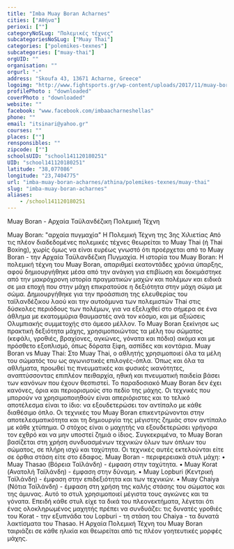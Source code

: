 ```yaml
---
title: "Imba Muay Boran Acharnes"
cities: ["Αθήνα"]
perioxi: [""]
categoryNoSLug: "Πολεμικές τέχνες"
subcategoriesNoSLug: ["Muay Thai"]
categories: ["polemikes-texnes"]
subcategories: ["muay-thai"]
orgUID: ""
organisation: ""
orgurl: "-"
address: "Skoufa 43, 13671 Acharne, Greece"
logoimg: "http://www.fightsports.gr/wp-content/uploads/2017/11/muay-boran-acharnes-logo.jpg"
profilePhoto : "downloaded"
coverPhoto : "downloaded"
website: ""
facebook: "www.facebook.com/imbaacharneshellas"
phone: ""
email: "itsinari@yahoo.gr"
courses: ""
places: [""]
rensponsibles: ""
zipcode: [""]
schoolsUID: "school141120180251"
UID: "school141120180251"
latitude: "38,077086"
longitude: "23,7404775"
url: "imba-muay-boran-acharnes/athina/polemikes-texnes/muay-thai"
slug: "imba-muay-boran-acharnes"
aliases:
    - /school141120180251
---
```



Muay Boran - Αρχαία Ταϋλανδέζικη Πολεμική Τέχνη

Muay Boran: &quot;αρχαία πυγμαχία&quot; Η Πολεμική Τέχνη της 3ης Χιλιετίας Από τις πλέον διαδεδομένες πολεμικές τέχνες θεωρείται το Muay Thai (ή Thai Boxing), χωρίς όμως να είναι ευρέως γνωστό ότι προέρχεται από το Muay Boran - την Αρχαία Ταϋλανδέζικη Πυγμαχία. Η ιστορία του Muay Boran: Η πολεμική τέχνη του Muay Boran, απαριθμεί εκατοντάδες χρόνια ύπαρξης, αφού δημιουργήθηκε μέσα από την ανάγκη για επιβίωση και δοκιμάστηκε από την μακρόχρονη ιστορία πραγματικών μαχών και πολέμων και ειδικά σε μια εποχή που στην μάχη επικρατούσε η δεξιότητα στην μάχη σώμα με σώμα. Δημιουργήθηκε για την προάσπιση της ελευθερίας του ταϊλανδέζικου λαού και την αυτοάμυνα των πολεμιστών Thai στις δύσκολες περιόδους των πολέμων, για να εξελιχθεί στο σήμερα σε ένα άθλημα με εκατομμύρια θαυμαστές ανά τον κόσμο, και με αξιώσεις Ολυμπιακής συμμετοχής στο άμεσο μέλλον. Το Muay Boran ξεκίνησε ως πρακτική δεξιότητα μάχης, χρησιμοποιώντας τα μέλη του σώματος (κεφάλι, γροθιές, βραχίονες, αγκώνες, γόνατα και πόδια) ακόμα και με πρόσθετο εξοπλισμό, όπως δόρατα ξίφη, ασπίδες και κοντάρια. Muay Boran vs Muay Thai: Στο Muay Thai, ο αθλητής χρησιμοποιεί όλα τα μέλη του σώματός του ως αγωνιστικές επιλογές-όπλα. Όπως και όλα τα αθλήματα, προωθεί τις πνευματικές και φυσικές ικανότητες, αναπτύσσοντας επιπλέον πειθαρχία, ηθική και πνευματική παιδεία βάσει των κανόνων που έχουν θεσπιστεί. Το παραδοσιακό Muay Boran δεν έχει κανόνες, όρια και περιορισμούς στο πεδίο της μάχης. Οι τεχνικές που μπορούν να χρησιμοποιηθούν είναι απεριόριστες και το τελικό αποτέλεσμα είναι το ίδιο: να εξουδετερώσει τον αντίπαλο με κάθε διαθέσιμο όπλο. Οι τεχνικές του Muay Boran επικεντρώνονται στην αποτελεσματικότητα και τη δημιουργία της μέγιστης ζημιάς στον αντίπαλο με κάθε χτύπημα. Ο στόχος είναι ο μαχητής να εξουδετερώσει γρήγορα τον εχθρό και να μην υποστεί ζημιά ο ίδιος. Συγκεκριμένα, το Muay Boran βασίζεται στη χρήση συνδυασμένων τεχνικών όλων των όπλων του σώματος, σε πλήρη ισχύ και ταχύτητα. Οι τεχνικές αυτές εκτελούνται είτε σε όρθια στάση είτε στο έδαφος. Muay Boran - περιφερειακά στυλ μάχη: • Muay Thasao (Βόρεια Ταϊλάνδη) - έμφαση στην ταχύτητα. • Muay Korat (Ανατολή Ταϊλάνδη) - έμφαση στην δύναμη. • Muay Lopburi (Κεντρική Ταϊλάνδη) - έμφαση στην επιδεξιότητα και των τεχνικών. • Muay Chaiya (Νότια Ταϊλάνδη) - έμφαση στη χρήση της καλής στάσης του σώματος και της άμυνας. Αυτό το στυλ χρησιμοποιεί μέγιστα τους αγκώνες και τα γόνατα. Επειδή κάθε στυλ είχε τα δικά του πλεονεκτήματα, λέγεται ότι ένας ολοκληρωμένος μαχητής πρέπει να συνδυάζει: τις δυνατές γροθιές του Korat - την εξυπνάδα του Lopburi - τη στάση του Chaiya - τα δυνατά λακτίσματα του Thasao. Η Αρχαία Πολεμική Τέχνη του Muay Boran ταιριάζει σε κάθε ηλικία και θεωρείται από τις πλέον γοητευτικές μορφές μάχης.